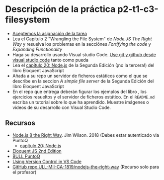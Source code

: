 # Descripción de la práctica p2-t1-c3-filesystem

* [Aceptemos la asignación de la tarea]()
* Lea el Capítulo 2 "Wrangling the File System" de *Node.JS The Right Way* y resuelva los problemas en la secciónes *Fortifying the code* y *Expanding Functionality*
* Haga su desarrollo usando Visual studio Code. [Use git y github desde visual studio code](https://code.visualstudio.com/docs/editor/versioncontrol) tanto como pueda
* Lea el [capítulo 20: Node.js](http://eloquentjavascript.net/2nd_edition/20_node.html) de la Segunda Edición (¡no la tercera!) del libro Eloquent JavaScript
* Añada a su repo un servidor de ficheros estáticos como el que se describe en la seccion *A simple file server* de la Segunda Edición del libro Eloquent JavaScript
* En el repo que entrega deberán figurar los ejemplos del libro , los ejercicios resueltos y el servidor de ficheros estático. 
En el `README.md` escriba un tutorial sobre lo que ha aprendido. Muestre imágenes o vídeos de su desarrollo con Visual Studio Code.

## Recursos

* [Node.js 8 the Right Way](https://proquest-safaribooksonline-com.accedys2.bbtk.ull.es/9781680505344). Jim Wilson. 2018 (Debes estar autenticado via PuntoQ 
    * [capítulo 20: Node.js](http://eloquentjavascript.net/2nd_edition/20_node.html) 
* [Eloquent JS 2nd Edition](http://eloquentjavascript.net/2nd_edition/)
* [BULL PuntoQ](https://www.ull.es/servicios/biblioteca/servicios/puntoq/)
* [Using Version Control in VS Code](https://code.visualstudio.com/docs/editor/versioncontrol)
* [GitHub repo ULL-MII-CA-1819/nodejs-the-right-way](https://github.com/ULL-MII-CA-1819/nodejs-the-right-way) (Recurso solo para el profesor)
